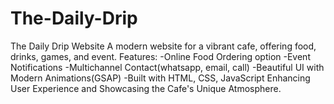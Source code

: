 # The-Daily-Drip
The Daily Drip Website
A modern website for a vibrant cafe, offering food, drinks, games, and event.
Features:
-Online Food Ordering option
-Event Notifications
-Multichannel Contact(whatsapp, email, call)
-Beautiful UI with Modern Animations(GSAP)
-Built with HTML, CSS, JavaScript
Enhancing User Experience and Showcasing the Cafe's Unique Atmosphere.
